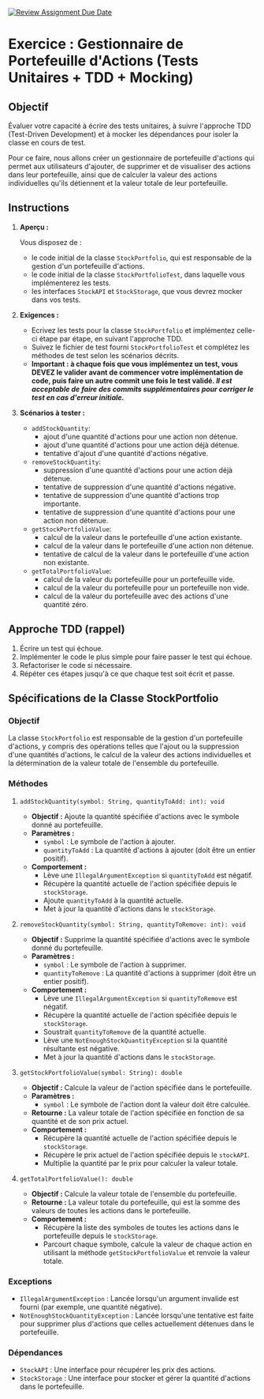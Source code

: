 [![Review Assignment Due Date](https://classroom.github.com/assets/deadline-readme-button-24ddc0f5d75046c5622901739e7c5dd533143b0c8e959d652212380cedb1ea36.svg)](https://classroom.github.com/a/9DJeW4Fo)
# Exercice : Gestionnaire de Portefeuille d'Actions (Tests Unitaires + TDD + Mocking)

## Objectif

Évaluer votre capacité à écrire des tests unitaires, à suivre l'approche TDD (Test-Driven Development) et à mocker les dépendances pour isoler la classe en cours de test.

Pour ce faire, nous allons créer un gestionnaire de portefeuille d'actions qui permet aux utilisateurs d'ajouter, de supprimer et de visualiser des actions dans leur portefeuille, ainsi que de calculer la valeur des actions individuelles qu'ils détiennent et la valeur totale de leur portefeuille.

## Instructions

1. **Aperçu :**

   Vous disposez de :

   - le code initial de la classe `StockPortfolio`, qui est responsable de la gestion d'un portefeuille d'actions.
   - le code initial de la classe `StockPortfolioTest`, dans laquelle vous implémenterez les tests.
   - les interfaces `StockAPI` et `StockStorage`, que vous devrez mocker dans vos tests.

2. **Exigences :**

   - Ecrivez les tests pour la classe `StockPortfolio` et implémentez celle-ci étape par étape, en suivant l'approche TDD.
   - Suivez le fichier de test fourni `StockPortfolioTest` et complétez les méthodes de test selon les scénarios décrits.
   - **Important : à chaque fois que vous implémentez un test, vous DEVEZ le valider avant de commencer votre implémentation de code, puis faire un autre commit une fois le test validé. _Il est acceptable de faire des commits supplémentaires pour corriger le test en cas d'erreur initiale._**

3. **Scénarios à tester :**

   - `addStockQuantity`:
     - ajout d'une quantité d'actions pour une action non détenue.
     - ajout d'une quantité d'actions pour une action déjà détenue.
     - tentative d'ajout d'une quantité d'actions négative.
   - `removeStockQuantity`:
     - suppression d'une quantité d'actions pour une action déjà détenue.
     - tentative de suppression d'une quantité d'actions négative.
     - tentative de suppression d'une quantité d'actions trop importante.
     - tentative de suppression d'une quantité d'actions pour une action non détenue.
   - `getStockPortfolioValue`:
     - calcul de la valeur dans le portefeuille d'une action existante.
     - calcul de la valeur dans le portefeuille d'une action non détenue.
     - tentative de calcul de la valeur dans le portefeuille d'une action non existante.
   - `getTotalPortfolioValue`:
     - calcul de la valeur du portefeuille pour un portefeuille vide.
     - calcul de la valeur du portefeuille pour un portefeuille non vide.
     - calcul de la valeur du portefeuille avec des actions d'une quantité zéro.

## Approche TDD (rappel)

1. Écrire un test qui échoue.
2. Implémenter le code le plus simple pour faire passer le test qui échoue.
3. Refactoriser le code si nécessaire.
4. Répéter ces étapes jusqu'à ce que chaque test soit écrit et passe.

## Spécifications de la Classe StockPortfolio

### Objectif

La classe `StockPortfolio` est responsable de la gestion d'un portefeuille d'actions, y compris des opérations telles que l'ajout ou la suppression d'une quantités d'actions, le calcul de la valeur des actions individuelles et la détermination de la valeur totale de l'ensemble du portefeuille.

### Méthodes

1. `addStockQuantity(symbol: String, quantityToAdd: int): void`

   - **Objectif :** Ajoute la quantité spécifiée d'actions avec le symbole donné au portefeuille.
   - **Paramètres :**
     - `symbol` : Le symbole de l'action à ajouter.
     - `quantityToAdd` : La quantité d'actions à ajouter (doit être un entier positif).
   - **Comportement :**
     - Lève une `IllegalArgumentException` si `quantityToAdd` est négatif.
     - Récupère la quantité actuelle de l'action spécifiée depuis le `stockStorage`.
     - Ajoute `quantityToAdd` à la quantité actuelle.
     - Met à jour la quantité d'actions dans le `stockStorage`.

2. `removeStockQuantity(symbol: String, quantityToRemove: int): void`

   - **Objectif :** Supprime la quantité spécifiée d'actions avec le symbole donné du portefeuille.
   - **Paramètres :**
     - `symbol` : Le symbole de l'action à supprimer.
     - `quantityToRemove` : La quantité d'actions à supprimer (doit être un entier positif).
   - **Comportement :**
     - Lève une `IllegalArgumentException` si `quantityToRemove` est négatif.
     - Récupère la quantité actuelle de l'action spécifiée depuis le `stockStorage`.
     - Soustrait `quantityToRemove` de la quantité actuelle.
     - Lève une `NotEnoughStockQuantityException` si la quantité résultante est négative.
     - Met à jour la quantité d'actions dans le `stockStorage`.

3. `getStockPortfolioValue(symbol: String): double`

   - **Objectif :** Calcule la valeur de l'action spécifiée dans le portefeuille.
   - **Paramètres :**
     - `symbol` : Le symbole de l'action dont la valeur doit être calculée.
   - **Retourne :** La valeur totale de l'action spécifiée en fonction de sa quantité et de son prix actuel.
   - **Comportement :**
     - Récupère la quantité actuelle de l'action spécifiée depuis le `stockStorage`.
     - Récupère le prix actuel de l'action spécifiée depuis le `stockAPI`.
     - Multiplie la quantité par le prix pour calculer la valeur totale.

4. `getTotalPortfolioValue(): double`
   - **Objectif :** Calcule la valeur totale de l'ensemble du portefeuille.
   - **Retourne :** La valeur totale du portefeuille, qui est la somme des valeurs de toutes les actions dans le portefeuille.
   - **Comportement :**
     - Récupère la liste des symboles de toutes les actions dans le portefeuille depuis le `stockStorage`.
     - Parcourt chaque symbole, calcule la valeur de chaque action en utilisant la méthode `getStockPortfolioValue` et renvoie la valeur totale.

### Exceptions

- `IllegalArgumentException` : Lancée lorsqu'un argument invalide est fourni (par exemple, une quantité négative).
- `NotEnoughStockQuantityException` : Lancée lorsqu'une tentative est faite pour supprimer plus d'actions que celles actuellement détenues dans le portefeuille.

### Dépendances

- `StockAPI` : Une interface pour récupérer les prix des actions.
- `StockStorage` : Une interface pour stocker et gérer la quantité d'actions dans le portefeuille.
